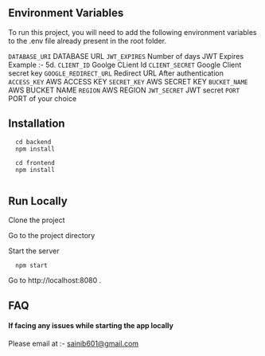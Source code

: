 


## Environment Variables

To run this project, you will need to add the following environment variables to the .env file already present in the root folder.



`DATABASE_URI`  DATABASE URL
`JWT_EXPIRES` Number of days JWT Expires Example :- 5d.
`CLIENT_ID` Goolge CLient Id
`CLIENT_SECRET` Google Client secret key
`GOOGLE_REDIRECT_URL` Redirect URL After authentication
`ACCESS_KEY` AWS ACCESS KEY
`SECRET_KEY` AWS SECRET KEY
`BUCKET_NAME` AWS BUCKET NAME
`REGION` AWS REGION
`JWT_SECRET` JWT secret
`PORT` PORT of your choice




## Installation


```
  cd backend
  npm install
  
  cd frontend
  npm install
  
```
    
## Run Locally

Clone the project

Go to the project directory


Start the server

```cli
  npm start
```


Go to  http://localhost:8080 .
## FAQ

#### If facing any issues while starting the app locally

Please email at :-  sainib601@gmail.com